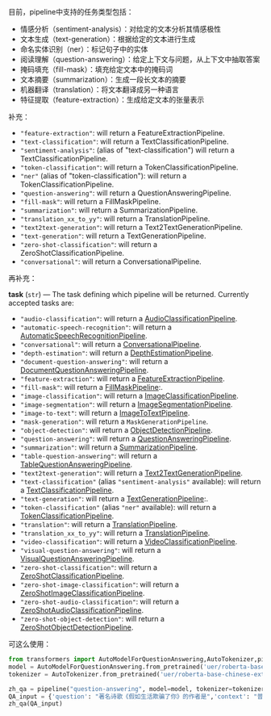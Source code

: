 目前，pipeline中支持的任务类型包括：

- 情感分析（sentiment-analysis）：对给定的文本分析其情感极性
- 文本生成（text-generation）：根据给定的文本进行生成
- 命名实体识别（ner）：标记句子中的实体
- 阅读理解（question-answering）：给定上下文与问题，从上下文中抽取答案
- 掩码填充（fill-mask）：填充给定文本中的掩码词
- 文本摘要（summarization）：生成一段长文本的摘要
- 机器翻译（translation）：将文本翻译成另一种语言
- 特征提取（feature-extraction）：生成给定文本的张量表示

补充：

- `"feature-extraction"`: will return a FeatureExtractionPipeline.
- `"text-classification"`: will return a TextClassificationPipeline.
- `"sentiment-analysis"`: (alias of "text-classification") will return a TextClassificationPipeline.
- `"token-classification"`: will return a TokenClassificationPipeline.
- `"ner"` (alias of "token-classification"): will return a TokenClassificationPipeline.
- `"question-answering"`: will return a QuestionAnsweringPipeline.
- `"fill-mask"`: will return a FillMaskPipeline.
- `"summarization"`: will return a SummarizationPipeline.
- `"translation_xx_to_yy"`: will return a TranslationPipeline.
- `"text2text-generation"`: will return a Text2TextGenerationPipeline.
- `"text-generation"`: will return a TextGenerationPipeline.
- `"zero-shot-classification"`: will return a ZeroShotClassificationPipeline.
- `"conversational"`: will return a ConversationalPipeline.

再补充：

**task** (`str`) — The task defining which pipeline will be returned. Currently accepted tasks are:

- `"audio-classification"`: will return a [AudioClassificationPipeline](https://huggingface.co/docs/transformers/main/en/main_classes/pipelines#transformers.AudioClassificationPipeline).
- `"automatic-speech-recognition"`: will return a [AutomaticSpeechRecognitionPipeline](https://huggingface.co/docs/transformers/main/en/main_classes/pipelines#transformers.AutomaticSpeechRecognitionPipeline).
- `"conversational"`: will return a [ConversationalPipeline](https://huggingface.co/docs/transformers/main/en/main_classes/pipelines#transformers.ConversationalPipeline).
- `"depth-estimation"`: will return a [DepthEstimationPipeline](https://huggingface.co/docs/transformers/main/en/main_classes/pipelines#transformers.DepthEstimationPipeline).
- `"document-question-answering"`: will return a [DocumentQuestionAnsweringPipeline](https://huggingface.co/docs/transformers/main/en/main_classes/pipelines#transformers.DocumentQuestionAnsweringPipeline).
- `"feature-extraction"`: will return a [FeatureExtractionPipeline](https://huggingface.co/docs/transformers/main/en/main_classes/pipelines#transformers.FeatureExtractionPipeline).
- `"fill-mask"`: will return a [FillMaskPipeline](https://huggingface.co/docs/transformers/main/en/main_classes/pipelines#transformers.FillMaskPipeline):.
- `"image-classification"`: will return a [ImageClassificationPipeline](https://huggingface.co/docs/transformers/main/en/main_classes/pipelines#transformers.ImageClassificationPipeline).
- `"image-segmentation"`: will return a [ImageSegmentationPipeline](https://huggingface.co/docs/transformers/main/en/main_classes/pipelines#transformers.ImageSegmentationPipeline).
- `"image-to-text"`: will return a [ImageToTextPipeline](https://huggingface.co/docs/transformers/main/en/main_classes/pipelines#transformers.ImageToTextPipeline).
- `"mask-generation"`: will return a `MaskGenerationPipeline`.
- `"object-detection"`: will return a [ObjectDetectionPipeline](https://huggingface.co/docs/transformers/main/en/main_classes/pipelines#transformers.ObjectDetectionPipeline).
- `"question-answering"`: will return a [QuestionAnsweringPipeline](https://huggingface.co/docs/transformers/main/en/main_classes/pipelines#transformers.QuestionAnsweringPipeline).
- `"summarization"`: will return a [SummarizationPipeline](https://huggingface.co/docs/transformers/main/en/main_classes/pipelines#transformers.SummarizationPipeline).
- `"table-question-answering"`: will return a [TableQuestionAnsweringPipeline](https://huggingface.co/docs/transformers/main/en/main_classes/pipelines#transformers.TableQuestionAnsweringPipeline).
- `"text2text-generation"`: will return a [Text2TextGenerationPipeline](https://huggingface.co/docs/transformers/main/en/main_classes/pipelines#transformers.Text2TextGenerationPipeline).
- `"text-classification"` (alias `"sentiment-analysis"` available): will return a [TextClassificationPipeline](https://huggingface.co/docs/transformers/main/en/main_classes/pipelines#transformers.TextClassificationPipeline).
- `"text-generation"`: will return a [TextGenerationPipeline](https://huggingface.co/docs/transformers/main/en/main_classes/pipelines#transformers.TextGenerationPipeline):.
- `"token-classification"` (alias `"ner"` available): will return a [TokenClassificationPipeline](https://huggingface.co/docs/transformers/main/en/main_classes/pipelines#transformers.TokenClassificationPipeline).
- `"translation"`: will return a [TranslationPipeline](https://huggingface.co/docs/transformers/main/en/main_classes/pipelines#transformers.TranslationPipeline).
- `"translation_xx_to_yy"`: will return a [TranslationPipeline](https://huggingface.co/docs/transformers/main/en/main_classes/pipelines#transformers.TranslationPipeline).
- `"video-classification"`: will return a [VideoClassificationPipeline](https://huggingface.co/docs/transformers/main/en/main_classes/pipelines#transformers.VideoClassificationPipeline).
- `"visual-question-answering"`: will return a [VisualQuestionAnsweringPipeline](https://huggingface.co/docs/transformers/main/en/main_classes/pipelines#transformers.VisualQuestionAnsweringPipeline).
- `"zero-shot-classification"`: will return a [ZeroShotClassificationPipeline](https://huggingface.co/docs/transformers/main/en/main_classes/pipelines#transformers.ZeroShotClassificationPipeline).
- `"zero-shot-image-classification"`: will return a [ZeroShotImageClassificationPipeline](https://huggingface.co/docs/transformers/main/en/main_classes/pipelines#transformers.ZeroShotImageClassificationPipeline).
- `"zero-shot-audio-classification"`: will return a [ZeroShotAudioClassificationPipeline](https://huggingface.co/docs/transformers/main/en/main_classes/pipelines#transformers.ZeroShotAudioClassificationPipeline).
- `"zero-shot-object-detection"`: will return a [ZeroShotObjectDetectionPipeline](https://huggingface.co/docs/transformers/main/en/main_classes/pipelines#transformers.ZeroShotObjectDetectionPipeline).

可这么使用：

```python
from transformers import AutoModelForQuestionAnswering,AutoTokenizer,pipeline
model = AutoModelForQuestionAnswering.from_pretrained('uer/roberta-base-chinese-extractive-qa')
tokenizer = AutoTokenizer.from_pretrained('uer/roberta-base-chinese-extractive-qa')

zh_qa = pipeline("question-answering", model=model, tokenizer=tokenizer)
QA_input = {'question': "著名诗歌《假如生活欺骗了你》的作者是",'context': "普希金从那里学习人民的语言，吸取了许多有益的养料，这一切对普希金后来的创作产生了很大的影响。这两年里，普希金创作了不少优秀的作品，如《囚徒》、《致大海》、《致凯恩》和《假如生活欺骗了你》等几十首抒情诗，叙事诗《努林伯爵》，历史剧《鲍里斯·戈都诺夫》，以及《叶甫盖尼·奥涅金》前六章。"}
zh_qa(QA_input)
```

